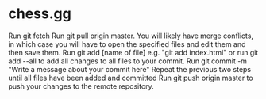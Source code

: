 # chess.gg

Run git fetch
Run git pull origin master. You will likely have merge conflicts, in which case you will have to open the specified files and edit them and then save them.
Run git add [name of file] e.g. "git add index.html" or run git add --all to add all changes to all files to your commit.
Run git commit -m "Write a message about your commit here"
Repeat the previous two steps until all files have been added and committed
Run git push origin master to push your changes to the remote repository.
